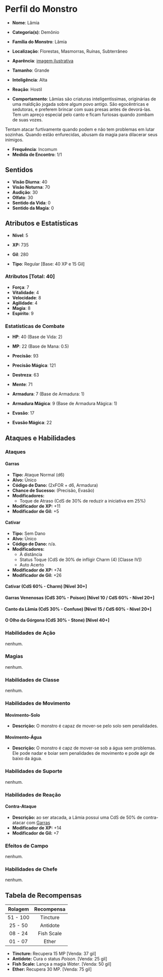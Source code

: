 # Perfil do Monstro

* **Nome**: Lâmia
* **Categoria(s)**: Demônio
* **Família do Monstro**: Lâmia
* **Localização**: Florestas, Masmorras, Ruínas, Subterrâneo

* **Aparência**: [imagem ilustrativa](https://vignette2.wikia.nocookie.net/finalfantasy/images/5/5c/Lamia_RW.png/revision/latest?cb=20120702234535)

* **Tamanho**: Grande
* **Inteligência**: Alta
* **Reação**: Hostil
* **Comportamento**: Lâmias são criaturas inteligentissimas, originárias de uma maldição jogada sobre algum povo antigo. São egocêntricas e sedutoras, e preferem brincar com suas presas antes de devorá-las. Tem um apreço especial pelo canto e ficam furiosas quando zombam de suas vozes.

Tentam atacar furtivamente quando podem e não tem problemas em lutar sozinhas. Quando estão enfurecidas, abusam da magia para dilacerar seus inimigos.

* **Frequência**: Incomum
* **Medida de Encontro**: 1/1

## Sentidos

* **Visão Diurna**: 40
* **Visão Noturna**: 70
* **Audição**: 30
* **Olfato**: 30
* **Sentido da Vida**: 0
* **Sentido da Magia**: 0

## Atributos e Estatísticas

* **Nível**: 5

* **XP:** 735
* **Gil**: 280

* **Tipo**: Regular [Base: 40 XP e 15 Gil]

### Atributos [Total: 40]

* **Força**: 7
* **Vitalidade**: 4
* **Velocidade**: 8
* **Agilidade**: 4
* **Magia**: 8
* **Espírito**: 9

### Estatísticas de Combate

* **HP**: 40 (Base de Vida: 2)
* **MP**: 22 (Base de Mana: 0.5)

* **Precisão**: 93
* **Precisão Mágica**: 121
* **Destreza**: 63
* **Mente**: 71
* **Armadura**: 7 (Base de Armadura: 1)
* **Armadura Mágica**: 9 (Base de Armadura Mágica: 1)
* **Evasão**: 17
* **Evasão Mágica**: 22

## Ataques e Habilidades

### Ataques

#### Garras

* **Tipo:** Ataque Normal (d6)
* **Alvo:** Único
* **Código de Dano:** (2xFOR + d6, Armadura)
* **Chance de Sucesso:** (Precisão, Evasão)
* **Modificadores:**
  * Toque de Atraso (CdS de 30% de reduzir a iniciativa em 25%)
* **Modificador de XP:** +11
* **Modificador de Gil:** +5

#### Cativar

* **Tipo:** Sem Dano
* **Alvo:** Único
* **Código de Dano:** n/a.
* **Modificadores:**
  * À distância
  * Status Toque (CdS de 30% de infligir Charm (4) [Classe IV])
  * Auto Acerto
* **Modificador de XP:** +74
* **Modificador de Gil:** +26

#### Cativar (CdS 60% - Charm) [Nível 30+]

#### Garras Venenosas (CdS 30% - Poison) [Nível 10 / CdS 60% - Nível 20+]

#### Canto da Lâmia (CdS 30% - Confuse) [Nível 15 / CdS 60% - Nível 20+]

#### O Olho da Górgona (CdS 30% - Stone) [Nível 40+]

### Habilidades de Ação

nenhum.

### Magias

nenhum.

### Habilidades de Classe

nenhum.

### Habilidades de Movimento

#### Movimento-Solo

* **Descrição:** O monstro é capaz de mover-se pelo solo sem penalidades.

#### Movimento-Água

* **Descrição:** O monstro é capz de mover-se sob a água sem problemas. Ele pode nadar e boiar sem penalidades de movimento e pode agir de baixo da água.

### Habilidades de Suporte

nenhum.

### Habilidades de Reação

#### Contra-Ataque

* **Descrição:** ao ser atacada, a Lâmia possui uma CdS de 50% de contra-atacar com [Garras](#garras)
* **Modificador de XP:** +14
* **Modificador de Gil:** +7

### Efeitos de Campo

nenhum.

### Habilidades de Chefe

nenhum.

## Tabela de Recompensas

| Rolagem   | Recompensa      |
|:---------:|:---------------:|
| 51 - 100  | Tincture        |
| 25 - 50   | Antidote        |
| 08 - 24   | Fish Scale      |
| 01 - 07   | Ether           |

* **Tincture:** Recupera 15 MP [Venda: 37 gil]
* **Antidote:** Cura o status *Poison*. [Venda: 25 gil]
* **Fish Scale:** Lança a magia *Water*. [Venda: 50 gil]
* **Ether:** Recupera 30 MP. [Venda: 75 gil]
